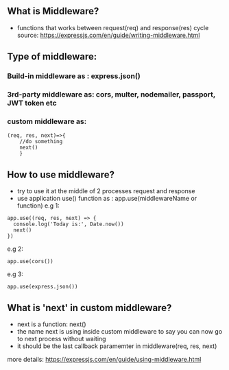 ## What is Middleware?
- functions that works between request(req) and response(res) cycle
source: https://expressjs.com/en/guide/writing-middleware.html

## Type of middleware:
### Build-in middleware as : express.json()
### 3rd-party middleware as: cors, multer, nodemailer, passport, JWT token etc
### custom middleware as: 
```
(req, res, next)=>{
    //do something
    next() 
    }
```

## How to use middleware?
- try to use it at the middle of 2 processes request and response
- use application use() function as : app.use(middlewareName or function)
e.g 1: 
```
app.use((req, res, next) => {
  console.log('Today is:', Date.now())
  next()
})
```
e.g 2: 
```
app.use(cors())
```

e.g 3: 
```
app.use(express.json())
```

## What is 'next' in custom middleware?
- next is a function: next()
- the name next is using inside custom middleware to say you can now go to next process without waiting
- it should be the last callback paramemter in middleware(req, res, next)

more details:
https://expressjs.com/en/guide/using-middleware.html

